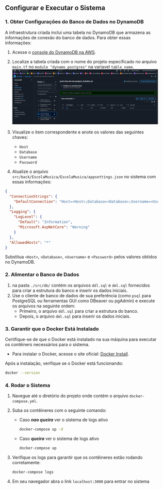 ﻿## **Configurar e Executar o Sistema**

### **1. Obter Configurações do Banco de Dados no DynamoDB**

A infraestrutura criada inclui uma tabela no DynamoDB que armazena as informações de conexão do banco de dados. Para obter essas informações:

1. Acesse o [console do DynamoDB na AWS](https://us-east-1.console.aws.amazon.com/dynamodbv2/home?region=us-east-1#item-explorer).
2. Localize a tabela criada com o nome do projeto especificado no arquivo `main.tf` no `module "dynamo_postgres"` na variavel `table_name`.
   <img src="../images/dynamodb.png"/>
3. Visualize o item correspondente e anote os valores das seguintes chaves:
    - `Host`
    - `Database`
    - `Username`
    - `Password`

4. Atualize o arquivo `src/back/EscolaMusica/EscolaMusica/appsettings.json` no sistema com essas informações:

```json
{
  "ConnectionStrings": {
    "DefaultConnection": "Host=<Host>;Database=<Database>;Username=<Username>;Password=<Password>"
  },
  "Logging": {
    "LogLevel": {
      "Default": "Information",
      "Microsoft.AspNetCore": "Warning"
    }
  },
  "AllowedHosts": "*"
}
```

Substitua `<Host>`, `<Database>`, `<Username>` e `<Password>` pelos valores obtidos no DynamoDB.

### **2. Alimentar o Banco de Dados**

1. na pasta `./src/db/` contém os arquivos `ddl.sql` e `dml.sql` fornecidos para criar a estrutura do banco e inserir os dados iniciais.
2. Use o cliente de banco de dados de sua preferência (como `psql` para PostgreSQL ou ferramentas GUI como DBeaver ou pgAdmin) e execute os arquivos na seguinte ordem:
    - Primeiro, o arquivo `ddl.sql` para criar a estrutura do banco.
    - Depois, o arquivo `dml.sql` para inserir os dados iniciais.

### **3. Garantir que o Docker Está Instalado**

Certifique-se de que o Docker está instalado na sua máquina para executar os contêiners necessários para o sistema.
- Para instalar o Docker, acesse o site oficial: [Docker Install](https://www.docker.com/get-started).

Após a instalação, verifique se o Docker está funcionando:
```bash
docker --version
```

### **4. Rodar o Sistema**

1. Navegue até o diretório do projeto onde contém o arquivo `docker-compose.yml`.
2. Suba os contêineres com o seguinte comando:
   - Caso __*nao queira*__ ver o sistema de logs ativo
      ```bash
      docker-compose up -d
      ```
   - Caso __*queira*__  ver o sistema de logs ativo
      ```bash
      docker-compose up
      ```
3. Verifique os logs para garantir que os contêineres estão rodando corretamente:
   ```bash
   docker-compose logs
   ```

4. Em seu navegador abra o link `localhost:3000` para entrar no sistema
